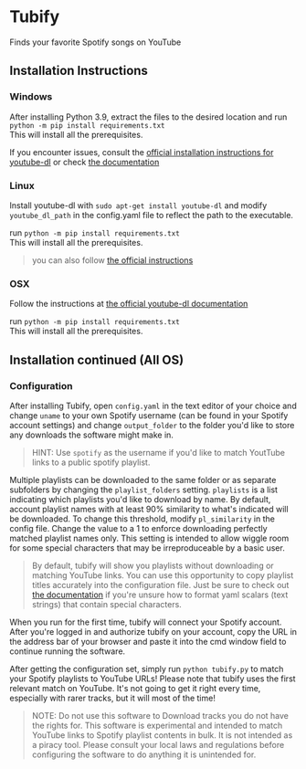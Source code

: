 # Tubify
Finds your favorite Spotify songs on YouTube

## Installation Instructions
### Windows
After installing Python 3.9, extract the files to the desired location and run `python -m pip install requirements.txt`  
This will install all the prerequisites.

If you encounter issues, consult the [official installation instructions for youtube-dl](https://ytdl-org.github.io/youtube-dl/download.html) or check [the documentation](https://github.com/ytdl-org/youtube-dl/blob/master/README.md#readme)

### Linux
Install youtube-dl with `sudo apt-get install youtube-dl` and modify `youtube_dl_path` in the config.yaml file to reflect the path to the executable.

run `python -m pip install requirements.txt`  
This will install all the prerequisites.

> you can also follow [the official instructions](https://ytdl-org.github.io/youtube-dl/download.html)

### OSX
Follow the instructions at [the official youtube-dl documentation](https://ytdl-org.github.io/youtube-dl/download.html)

run `python -m pip install requirements.txt`  
This will install all the prerequisites.

## Installation continued (All OS)

### Configuration

After installing Tubify, open `config.yaml` in the text editor of your choice and change `uname` to your own Spotify username (can be found in your Spotify account settings) and change `output_folder` to the folder you'd like to store any downloads the software might make in.  

> HINT: Use `spotify` as the username if you'd like to match YoutTube links to a public spotify playlist.  

Multiple playlists can be downloaded to the same folder or as separate subfolders by changing the `playlist_folders` setting. `playlists` is a list indicating which playlists you'd like to download by name. By default, account playlist names with at least 90% similarity to what's indicated will be downloaded. To change this threshold, modify `pl_similarity` in the config file. Change the value to a 1 to enforce downloading perfectly matched playlist names only. This setting is intended to allow wiggle room for some special characters that may be irreproduceable by a basic user.  

> By default, tubify will show you playlists without downloading or matching YouTube links. You can use this opportunity to copy playlist titles accurately into the configuration file. Just be sure to check out [the documentation](https://www.yaml.info/learn/quote.html) if you're unsure how to format yaml scalars (text strings) that contain special characters.  

When you run for the first time, tubify will connect your Spotify account. After you're logged in and authorize tubify on your account, copy the URL in the address bar of your browser and paste it into the cmd window field to continue running the software.  

After getting the configuration set, simply run `python tubify.py` to match your Spotify playlists to YouTube URLs! Please note that tubify uses the first relevant match on YouTube. It's not going to get it right every time, especially with rarer tracks, but it will most of the time!  

> NOTE: Do not use this software to Download tracks you do not have the rights for. This software is experimental and intended to match YouTube links to Spotify playlist contents in bulk. It is not intended as a piracy tool. Please consult your local laws and regulations before configuring the software to do anything it is unintended for. 